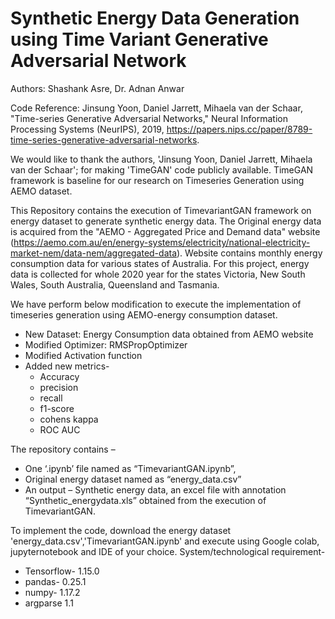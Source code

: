 # Synthetic Energy Data Generation using Time Variant Generative Adversarial Network
Authors: Shashank Asre, Dr. Adnan Anwar

Code Reference: Jinsung Yoon, Daniel Jarrett, Mihaela van der Schaar, "Time-series Generative Adversarial Networks," Neural Information Processing Systems (NeurIPS), 2019, https://papers.nips.cc/paper/8789-time-series-generative-adversarial-networks.

We would like to thank the authors, 'Jinsung Yoon, Daniel Jarrett, Mihaela van der Schaar'; for making 'TimeGAN' code publicly available. TimeGAN framework is baseline for our research on Timeseries Generation using AEMO dataset.

This Repository contains the execution of TimevariantGAN framework on energy dataset to generate synthetic energy data. The Original energy data is acquired from the "AEMO - Aggregated Price and Demand data" website (https://aemo.com.au/en/energy-systems/electricity/national-electricity-market-nem/data-nem/aggregated-data). Website contains monthly energy consumption data for various states of Australia. For this project, energy data is collected for whole 2020 year for the states Victoria, New South Wales, South Australia, Queensland and Tasmania.

We have perform below modification to execute the implementation of timeseries generation using AEMO-energy consumption dataset.
* New Dataset: Energy Consumption data obtained from AEMO website
* Modified Optimizer: RMSPropOptimizer
* Modified Activation function
* Added new metrics-
  * Accuracy
  * precision
  * recall
  * f1-score
  * cohens kappa
  * ROC AUC

The repository contains –
* One ‘.ipynb’ file named as “TimevariantGAN.ipynb”, 
* Original energy dataset named as “energy_data.csv”
* An output – Synthetic energy data, an excel file with annotation “Synthetic_energydata.xls” obtained from the execution of TimevariantGAN.

To implement the code, download the energy dataset 'energy_data.csv','TimevariantGAN.ipynb' and execute using Google colab, jupyternotebook and IDE of your choice.
System/technological requirement-
* Tensorflow- 1.15.0
* pandas- 0.25.1
* numpy- 1.17.2
* argparse 1.1
